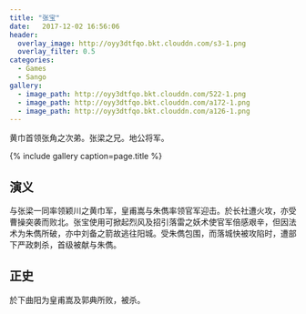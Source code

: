 ```yaml
---
title: "张宝"
date:   2017-12-02 16:56:06
header:
  overlay_image: http://oyy3dtfqo.bkt.clouddn.com/s3-1.png
  overlay_filter: 0.5
categories:
  - Games
  - Sango
gallery:
  - image_path: http://oyy3dtfqo.bkt.clouddn.com/522-1.png
  - image_path: http://oyy3dtfqo.bkt.clouddn.com/a172-1.png
  - image_path: http://oyy3dtfqo.bkt.clouddn.com/a126-1.png
---
```


黄巾首领张角之次弟。张梁之兄。地公将军。

{% include gallery caption=page.title %}

## 演义

与张梁一同率领颖川之黄巾军，皇甫嵩与朱儁率领官军迎击。於长社遭火攻，亦受曹操突袭而败北。张宝使用可掀起烈风及招引落雷之妖术使官军倍感艰辛，但因法术为朱儁所破，亦中刘备之箭故逃往阳城。受朱儁包围，而落城快被攻陷时，遭部下严政刺杀，首级被献与朱儁。

## 正史

於下曲阳为皇甫嵩及郭典所败，被杀。